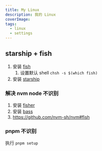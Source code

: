 ```yaml
---
title: My Linux
description: 我的 Linux
coverImage: 
tags:
  - linux
  - settings
---
```


## starship + fish

1. 安装 [fish](https://github.com/fish-shell/fish-shell#packages-for-linux)
	1. 设置默认 shell `chsh -s $(which fish)`
2. 安装 [starship](https://github.com/starship/starship#-installation)

### 解决 nvm node 不识别

1. 安装 [fisher](https://github.com/jorgebucaran/fisher#installation)
2. 安装 [bass](https://github.com/edc/bass#with-fisher)
3. <https://github.com/nvm-sh/nvm#fish>

### pnpm 不识别

执行 `pnpm setup`